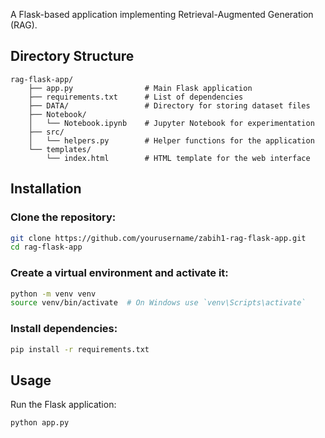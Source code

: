 

A Flask-based application implementing Retrieval-Augmented Generation (RAG).



## Directory Structure

```
rag-flask-app/
    ├── app.py                # Main Flask application
    ├── requirements.txt      # List of dependencies
    ├── DATA/                 # Directory for storing dataset files
    ├── Notebook/
    │   └── Notebook.ipynb    # Jupyter Notebook for experimentation
    ├── src/
    │   └── helpers.py        # Helper functions for the application
    └── templates/
        └── index.html        # HTML template for the web interface
```

## Installation
### Clone the repository:
```sh
git clone https://github.com/yourusername/zabih1-rag-flask-app.git
cd rag-flask-app
```

### Create a virtual environment and activate it:
```sh
python -m venv venv
source venv/bin/activate  # On Windows use `venv\Scripts\activate`
```

### Install dependencies:
```sh
pip install -r requirements.txt
```

## Usage
Run the Flask application:
```sh
python app.py
```

